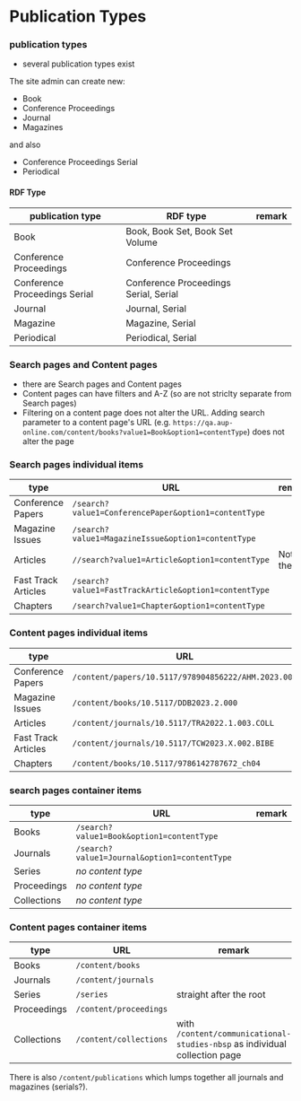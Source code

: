 # Publication Types

### publication types
- several publication types exist


The site admin can create new:

- Book
- Conference Proceedings
- Journal
- Magazines

and also
- Conference Proceedings Serial
- Periodical


#### RDF Type

publication type | RDF type | remark
----- | ----- | -----
Book | Book, Book Set, Book Set Volume | 
Conference Proceedings | Conference Proceedings | 
Conference Proceedings Serial | Conference Proceedings Serial, Serial | 
Journal | Journal, Serial | 
Magazine | Magazine, Serial | 
Periodical | Periodical, Serial | 



### Search pages and Content pages
- there are Search pages and Content pages
- Content pages can have filters and A-Z (so are not striclty separate from Search pages)
- Filtering on a content page does not alter the URL. Adding search parameter to a content page's URL (e.g. `https://qa.aup-online.com/content/books?value1=Book&option1=contentType`) does not alter the page

### Search pages individual items

type | URL | remark
----- | ----- | -----
Conference Papers | `/search?value1=ConferencePaper&option1=contentType` | 
Magazine Issues | `/search?value1=MagazineIssue&option1=contentType` | 
Articles | `//search?value1=Article&option1=contentType` | Note the `//` <!-- This is NOT `/search?value1=article&option1=contentType` -->
Fast Track Articles | `/search?value1=FastTrackArticle&option1=contentType` | 
Chapters | `/search?value1=Chapter&option1=contentType` | 

### Content pages individual items

type | URL | remark
----- | ----- | -----
Conference Papers | `/content/papers/10.5117/978904856222/AHM.2023.004` | 
Magazine Issues | `/content/books/10.5117/DDB2023.2.000` | 
Articles | `/content/journals/10.5117/TRA2022.1.003.COLL` | 
Fast Track Articles | `/content/journals/10.5117/TCW2023.X.002.BIBE` | 
Chapters | `/content/books/10.5117/9786142787672_ch04` | 

### search pages container items

type | URL | remark
----- | ----- | -----
Books | `/search?value1=Book&option1=contentType` |
Journals | `/search?value1=Journal&option1=contentType` | 
Series | _no content type_ | 
Proceedings | _no content type_ | 
Collections | _no content type_ | 

### Content pages container items

type | URL | remark
----- | ----- | -----
Books | `/content/books`
Journals | `/content/journals`
Series | `/series` | straight after the root
Proceedings | `/content/proceedings`
Collections | `/content/collections` | with `/content/communicational-studies-nbsp` as individual collection page

There is also `/content/publications` which lumps together all journals and magazines (serials?).

